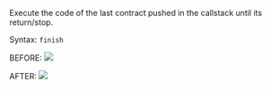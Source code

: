 Execute the code of the last contract pushed in the callstack until its return/stop.

Syntax: `finish`

BEFORE:
![](../../imgs/finish_before.png)

AFTER:
![](../../imgs/finish_after.png)